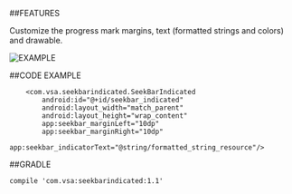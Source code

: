 ##FEATURES

Customize the progress mark margins, text (formatted strings and colors) and drawable. 

![EXAMPLE](http://oi60.tinypic.com/2lj4ax0.jpg)

##CODE EXAMPLE

        <com.vsa.seekbarindicated.SeekBarIndicated
            android:id="@+id/seekbar_indicated"
            android:layout_width="match_parent"
            android:layout_height="wrap_content"
            app:seekbar_marginLeft="10dp"
            app:seekbar_marginRight="10dp"
            app:seekbar_indicatorText="@string/formatted_string_resource"/>

##GRADLE

    compile 'com.vsa:seekbarindicated:1.1'